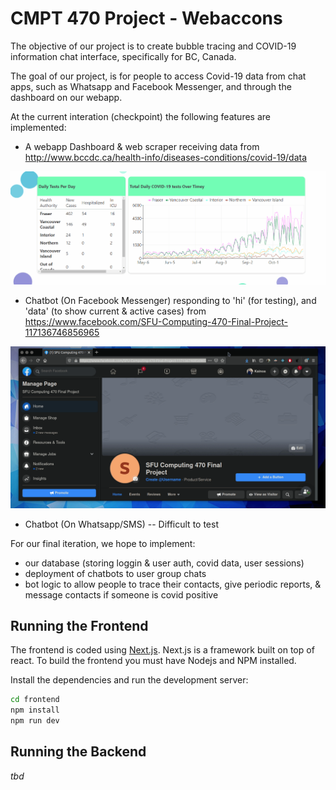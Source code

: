 # CMPT 470 Project - Webaccons

The objective of our project is to create bubble tracing and COVID-19 information chat interface, specifically for BC, Canada. 

The goal of our project, is for people to access Covid-19 data from chat apps, such as Whatsapp and Facebook Messenger, and through the dashboard on our webapp.

At the current interation (checkpoint) the following features are implemented:

- A webapp Dashboard & web scraper receiving data from http://www.bccdc.ca/health-info/diseases-conditions/covid-19/data

![](dash.gif)

- Chatbot (On Facebook Messenger) responding to 'hi' (for testing), and 'data' (to show current & active cases) from https://www.facebook.com/SFU-Computing-470-Final-Project-117136746856965

![](bot.gif)

- Chatbot (On Whatsapp/SMS) -- Difficult to test

For our final iteration, we hope to implement:

- our database (storing loggin & user auth, covid data, user sessions)
- deployment of chatbots to user group chats
- bot logic to allow people to trace their contacts, give periodic reports, & message contacts if someone is covid positive

## Running the Frontend
The frontend is coded using [Next.js](https://nextjs.org/). Next.js is a framework built on top of react.  To build the 
frontend you must have Nodejs and NPM installed. 

Install the dependencies and run the development server:
```bash
cd frontend
npm install
npm run dev
```

## Running the Backend
*tbd*
